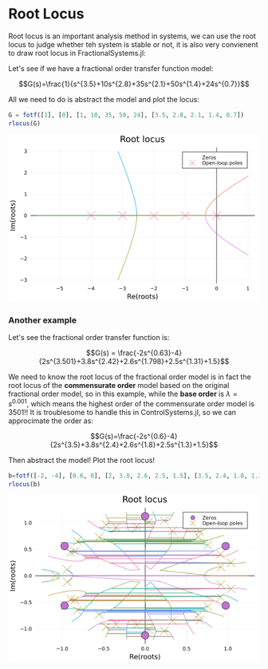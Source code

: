 # Root Locus

Root locus is an important analysis method in systems, we can use the root locus to judge whether teh system is stable or not, it is also very convienent to draw root locus in FractionalSystems.jl:

Let's see if we have a fractional order transfer function model:

```math
G(s)=\frac{1}{s^{3.5}+10s^{2.8}+35s^{2.1}+50s^{1.4}+24s^{0.7}}
```

All we need to do is abstract the model and plot the locus:

```julia
G = fotf([1], [0], [1, 10, 35, 50, 24], [3.5, 2.8, 2.1, 1.4, 0.7])
rlocus(G)
```

![rlocus](./assets/rlocusexample.png)

### Another example

Let's see the fractional order transfer function is:

```math
G(s) = \frac{-2s^{0.63}-4}{2s^{3.501}+3.8s^{2.42}+2.6s^{1.798}+2.5s^{1.31}+1.5}
```

We need to know the root locus of the fractional order model is in fact the root locus of the **commensurate order** model based on the original fractional order model, so in this example, while the **base order** is $\lambda=s^{0.001}$, which means the highest order of the commensurate order model is $3501$!! It is troublesome to handle this in ControlSystems.jl, so we can approcimate the order as:

```math
G(s)=\frac{-2s^{0.6}-4}{2s^{3.5}+3.8s^{2.4}+2.6s^{1.8}+2.5s^{1.3}+1.5}
```

Then abstract the model! Plot the root locus!

```julia
b=fotf([-2, -4], [0.6, 0], [2, 3.8, 2.6, 2.5, 1.5], [3.5, 2.4, 1.8, 1.3, 0])
rlocus(b)
```

![yarlocus](./assets/yarlocusexample.png)